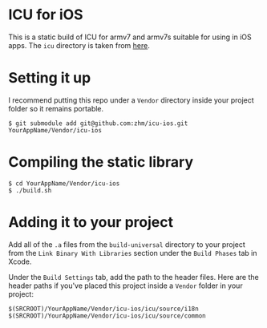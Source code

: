 # ICU for iOS

This is a static build of ICU for armv7 and armv7s suitable for using in iOS apps. The `icu` directory is taken from [here](http://download.icu-project.org/files/icu4c/50.1.2/icu4c-50_1_2-src.tgz).

# Setting it up

I recommend putting this repo under a `Vendor` directory inside your project folder so it remains portable.

    $ git submodule add git@github.com:zhm/icu-ios.git YourAppName/Vendor/icu-ios

# Compiling the static library

    $ cd YourAppName/Vendor/icu-ios
    $ ./build.sh

# Adding it to your project

Add all of the `.a` files from the `build-universal` directory to your project from the `Link Binary With Libraries` section under
the `Build Phases` tab in Xcode.

Under the `Build Settings` tab, add the path to the header files. Here are the header paths if you've placed this project inside a `Vendor` folder in your project:

    $(SRCROOT)/YourAppName/Vendor/icu-ios/icu/source/i18n
    $(SRCROOT)/YourAppName/Vendor/icu-ios/icu/source/common

